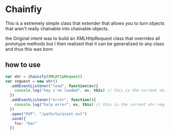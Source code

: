 # Chainfiy

This is a extremely simple class that extender that allows you to turn objects that aren't really chainable into chainable objects.

the Original intent was to build an XMLHttpRequest class that overrides all prototype methods but I then realized that it can be generalized to any class and thus this was born

## how to use
```javascript
var xhr = chainify(XMLHttpRequest)
var request = new xhr()
  .addEventListener("load", function(ev){
    console.log("hey i've loaded", ev, this) // this is the current xhr request
  })
  .addEventListener("error", function(){
    console.log("halp error", ev, this) // this is the current xhr request
  })
  .open("PUT", "/path/to/asset.ext")
  .send({
    foo: "bar"
  })
```
